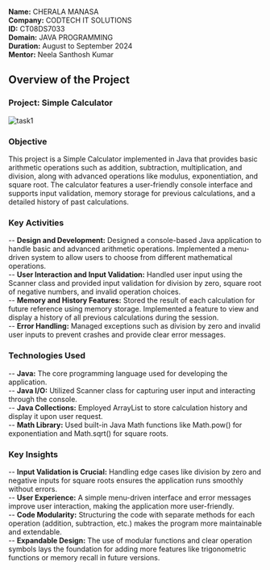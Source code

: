 **Name:** CHERALA MANASA  
**Company:** CODTECH IT SOLUTIONS  
**ID:** CT08DS7033  
**Domain:** JAVA PROGRAMMING  
**Duration:** August to September 2024  
**Mentor:** Neela Santhosh Kumar  

## Overview of the Project

### Project: Simple Calculator
![task1](https://github.com/user-attachments/assets/abe46870-669b-4b7a-a875-7c43096cc744)

### Objective
This project is a Simple Calculator implemented in Java that provides basic arithmetic operations such as addition, subtraction, multiplication, and division, along with advanced operations like modulus, exponentiation, and square root. The calculator features a user-friendly console interface and supports input validation, memory storage for previous calculations, and a detailed history of past calculations.

### Key Activities
-- **Design and Development:** Designed a console-based Java application to handle basic and advanced arithmetic operations. Implemented a menu-driven system to allow users to choose from different mathematical operations.  
-- **User Interaction and Input Validation:** Handled user input using the Scanner class and provided input validation for division by zero, square root of negative numbers, and invalid operation choices.  
-- **Memory and History Features:** Stored the result of each calculation for future reference using memory storage. Implemented a feature to view and display a history of all previous calculations during the session.  
-- **Error Handling:** Managed exceptions such as division by zero and invalid user inputs to prevent crashes and provide clear error messages.  

### Technologies Used
-- **Java:** The core programming language used for developing the application.  
-- **Java I/O:** Utilized Scanner class for capturing user input and interacting through the console.  
-- **Java Collections:** Employed ArrayList to store calculation history and display it upon user request.  
-- **Math Library:** Used built-in Java Math functions like Math.pow() for exponentiation and Math.sqrt() for square roots.  

### Key Insights
-- **Input Validation is Crucial:** Handling edge cases like division by zero and negative inputs for square roots ensures the application runs smoothly without errors.  
-- **User Experience:** A simple menu-driven interface and error messages improve user interaction, making the application more user-friendly.  
-- **Code Modularity:** Structuring the code with separate methods for each operation (addition, subtraction, etc.) makes the program more maintainable and extendable.  
-- **Expandable Design:** The use of modular functions and clear operation symbols lays the foundation for adding more features like trigonometric functions or memory recall in future versions.  

